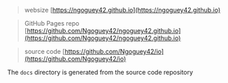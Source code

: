 > websize [https://ngoguey42.github.io](https://ngoguey42.github.io)

> GitHub Pages repo [https://github.com/Ngoguey42/ngoguey42.github.io](https://github.com/Ngoguey42/ngoguey42.github.io)

> source code [https://github.com/Ngoguey42/io](https://github.com/Ngoguey42/io)

<!-- Except `README.md`, `.gitignore`, `.gitmodules` and `update.sh`, everything is copied or built from the source code repo -->

The `docs` directory is generated from the source code repository
